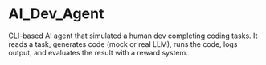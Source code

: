 # AI_Dev_Agent
CLI-based AI agent that simulated a human dev completing coding tasks. It reads a task, generates code (mock or real LLM), runs the code, logs output, and evaluates the result with a reward system. 

